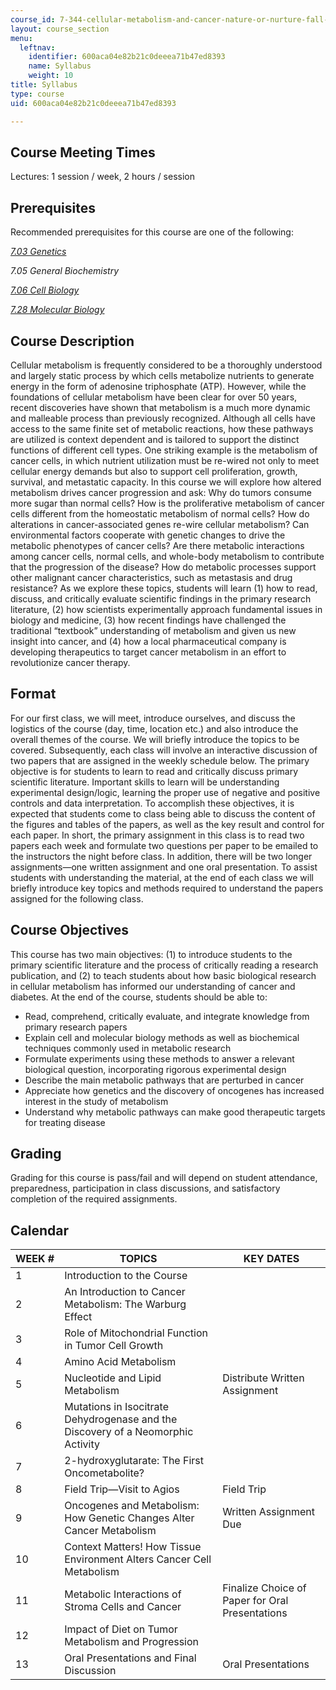 ```yaml
---
course_id: 7-344-cellular-metabolism-and-cancer-nature-or-nurture-fall-2018
layout: course_section
menu:
  leftnav:
    identifier: 600aca04e82b21c0deeea71b47ed8393
    name: Syllabus
    weight: 10
title: Syllabus
type: course
uid: 600aca04e82b21c0deeea71b47ed8393

---
```


Course Meeting Times
--------------------

Lectures: 1 session / week, 2 hours / session

Prerequisites
-------------

Recommended prerequisites for this course are one of the following:

[_7.03 Genetics_](/courses/7-03-genetics-fall-2004/)

_7.05 General Biochemistry_

[_7.06 Cell Biology_](/courses/7-06-cell-biology-spring-2007/)

[_7.28 Molecular Biology_](/courses/7-28-molecular-biology-spring-2005/)

Course Description
------------------

Cellular metabolism is frequently considered to be a thoroughly understood and largely static process by which cells metabolize nutrients to generate energy in the form of adenosine triphosphate (ATP). However, while the foundations of cellular metabolism have been clear for over 50 years, recent discoveries have shown that metabolism is a much more dynamic and malleable process than previously recognized. Although all cells have access to the same finite set of metabolic reactions, how these pathways are utilized is context dependent and is tailored to support the distinct functions of different cell types. One striking example is the metabolism of cancer cells, in which nutrient utilization must be re-wired not only to meet cellular energy demands but also to support cell proliferation, growth, survival, and metastatic capacity. In this course we will explore how altered metabolism drives cancer progression and ask: Why do tumors consume more sugar than normal cells? How is the proliferative metabolism of cancer cells different from the homeostatic metabolism of normal cells? How do alterations in cancer-associated genes re-wire cellular metabolism? Can environmental factors cooperate with genetic changes to drive the metabolic phenotypes of cancer cells? Are there metabolic interactions among cancer cells, normal cells, and whole-body metabolism to contribute that the progression of the disease? How do metabolic processes support other malignant cancer characteristics, such as metastasis and drug resistance? As we explore these topics, students will learn (1) how to read, discuss, and critically evaluate scientific findings in the primary research literature, (2) how scientists experimentally approach fundamental issues in biology and medicine, (3) how recent findings have challenged the traditional “textbook” understanding of metabolism and given us new insight into cancer, and (4) how a local pharmaceutical company is developing therapeutics to target cancer metabolism in an effort to revolutionize cancer therapy.

Format
------

For our first class, we will meet, introduce ourselves, and discuss the logistics of the course (day, time, location etc.) and also introduce the overall themes of the course. We will briefly introduce the topics to be covered. Subsequently, each class will involve an interactive discussion of two papers that are assigned in the weekly schedule below. The primary objective is for students to learn to read and critically discuss primary scientific literature. Important skills to learn will be understanding experimental design/logic, learning the proper use of negative and positive controls and data interpretation. To accomplish these objectives, it is expected that students come to class being able to discuss the content of the figures and tables of the papers, as well as the key result and control for each paper. In short, the primary assignment in this class is to read two papers each week and formulate two questions per paper to be emailed to the instructors the night before class. In addition, there will be two longer assignments—one written assignment and one oral presentation. To assist students with understanding the material, at the end of each class we will briefly introduce key topics and methods required to understand the papers assigned for the following class.

Course Objectives
-----------------

This course has two main objectives: (1) to introduce students to the primary scientific literature and the process of critically reading a research publication, and (2) to teach students about how basic biological research in cellular metabolism has informed our understanding of cancer and diabetes. At the end of the course, students should be able to:

*   Read, comprehend, critically evaluate, and integrate knowledge from primary research papers
*   Explain cell and molecular biology methods as well as biochemical techniques commonly used in metabolic research
*   Formulate experiments using these methods to answer a relevant biological question, incorporating rigorous experimental design
*   Describe the main metabolic pathways that are perturbed in cancer
*   Appreciate how genetics and the discovery of oncogenes has increased interest in the study of metabolism
*   Understand why metabolic pathways can make good therapeutic targets for treating disease

Grading
-------

Grading for this course is pass/fail and will depend on student attendance, preparedness, participation in class discussions, and satisfactory completion of the required assignments.

Calendar
--------

| WEEK # | TOPICS | KEY DATES |
| --- | --- | --- |
| 1 | Introduction to the Course | &nbsp; |
| 2 | An Introduction to Cancer Metabolism: The Warburg Effect | &nbsp; |
| 3 | Role of Mitochondrial Function in Tumor Cell Growth | &nbsp; |
| 4 | Amino Acid Metabolism | &nbsp; |
| 5 | Nucleotide and Lipid Metabolism | Distribute Written Assignment |
| 6 | Mutations in Isocitrate Dehydrogenase and the Discovery of a Neomorphic Activity | &nbsp; |
| 7 | 2-hydroxyglutarate: The First Oncometabolite? | &nbsp; |
| 8 | Field Trip—Visit to Agios | Field Trip |
| 9 | Oncogenes and Metabolism: How Genetic Changes Alter Cancer Metabolism | Written Assignment Due |
| 10 | Context Matters! How Tissue Environment Alters Cancer Cell Metabolism | &nbsp; |
| 11 | Metabolic Interactions of Stroma Cells and Cancer | Finalize Choice of Paper for Oral Presentations |
| 12 | Impact of Diet on Tumor Metabolism and Progression | &nbsp; |
| 13 | Oral Presentations and Final Discussion | Oral Presentations